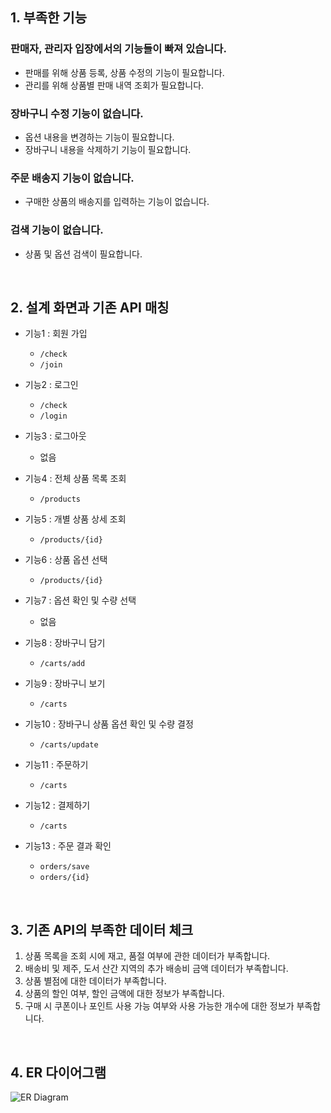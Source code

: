 ## 1. 부족한 기능

### 판매자, 관리자 입장에서의 기능들이 빠져 있습니다.
- 판매를 위해 상품 등록, 상품 수정의 기능이 필요합니다.
- 관리를 위해 상품별 판매 내역 조회가 필요합니다.

### 장바구니 수정 기능이 없습니다.
- 옵션 내용을 변경하는 기능이 필요합니다.
- 장바구니 내용을 삭제하기 기능이 필요합니다.

### 주문 배송지 기능이 없습니다.
- 구매한 상품의 배송지를 입력하는 기능이 없습니다.

### 검색 기능이 없습니다.
- 상품 및 옵션 검색이 필요합니다.


</br>

## 2. 설계 화면과 기존 API 매칭
- 기능1 : 회원 가입
    - `/check`
    - `/join`

- 기능2 : 로그인
    - `/check`
    - `/login`

- 기능3 : 로그아웃
    - 없음

- 기능4 : 전체 상품 목록 조회
    - `/products`

- 기능5 : 개별 상품 상세 조회
    - `/products/{id}`

- 기능6 : 상품 옵션 선택
    - `/products/{id}`

- 기능7 : 옵션 확인 및 수량 선택
    - 없음

- 기능8 : 장바구니 담기
    - `/carts/add`

- 기능9 : 장바구니 보기
    - `/carts`

- 기능10 : 장바구니 상품 옵션 확인 및 수량 결정
    - `/carts/update`

- 기능11 : 주문하기
    - `/carts`

- 기능12 : 결제하기
    - `/carts`

- 기능13 : 주문 결과 확인
    - `orders/save`
    - `orders/{id}`

</br>

## 3. 기존 API의 부족한 데이터 체크
1. 상품 목록을 조회 시에 재고, 품절 여부에 관한 데이터가 부족합니다.
2. 배송비 및 제주, 도서 산간 지역의 추가 배송비 금액 데이터가 부족합니다.
3. 상품 별점에 대한 데이터가 부족합니다.
4. 상품의 할인 여부, 할인 금액에 대한 정보가 부족합니다.
5. 구매 시 쿠폰이나 포인트 사용 가능 여부와 사용 가능한 개수에 대한 정보가 부족합니다.

</br>

## 4. ER 다이어그램

![ER Diagram](https://github.com/SeokjunMoon/step2-BE-kakao-shop/blob/feat-moonseokjun/데이터베이스_ER_다이어그램.png)

</br>
